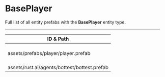 # BasePlayer
Full list of all <Badge type="warning" text="2"/> entity prefabs with the **BasePlayer** entity type.

---
| ID & Path |
| --- |
| <a href="#4108440852"><Badge id="4108440852" type="tip" text="#"/></a> <Badge type="tip" text="4108440852"/> <br> assets/prefabs/player/player.prefab |
| <a href="#1784396605"><Badge id="1784396605" type="tip" text="#"/></a> <Badge type="tip" text="1784396605"/> <br> assets/rust.ai/agents/bottest/bottest.prefab |
